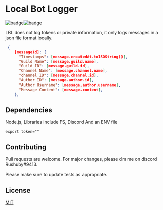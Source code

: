 # Local Bot Logger
![badge](https://img.shields.io/github/license/Rushbycmd/Local-Bot-Logger?style=for-the-badge)![badge](https://img.shields.io/github/languages/code-size/Rushbycmd/Local-Bot-Logger?color=BLUE&style=for-the-badge)


LBL does not log tokens or private information, it only logs messages in a json file format locally. 
```json  
 {
    [messageId]: {
      "Timestamps": [message.createdAt.toISOString()],
      "Guild Name": [message.guild.name],
      "Guild ID": [message.guild.id],
      "Channel Name": [message.channel.name],
      "channel ID": [message.channel.id],
      "Author ID": [message.author.id],
      "Author Username": [message.author.username],
      "Message Content": [message.content],
    },
```
## Dependencies
Node.js, 
Libraries include FS, Discord
And an ENV file 
```env
export token=""
```

## Contributing

Pull requests are welcome. For major changes, please dm me on discord Rushuby#9413.

Please make sure to update tests as appropriate.

## License

[MIT](https://choosealicense.com/licenses/mit/)
